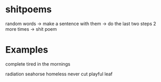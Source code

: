 # shitpoems

random words -> make a sentence with them -> do the last two steps 2 more times -> shit poem

# Examples

complete 
tired
in the mornings

radiation seahorse
homeless
never cut playful leaf
